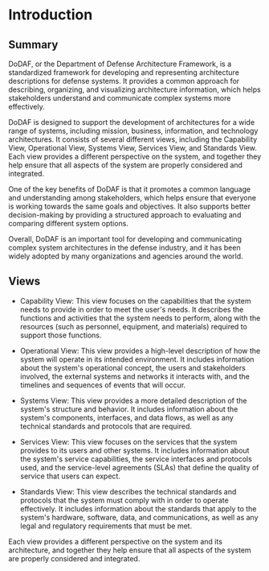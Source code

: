 # Introduction

## Summary

DoDAF, or the Department of Defense Architecture Framework, is a standardized framework for developing and representing architecture descriptions for defense systems. It provides a common approach for describing, organizing, and visualizing architecture information, which helps stakeholders understand and communicate complex systems more effectively.  

DoDAF is designed to support the development of architectures for a wide range of systems, including mission, business, information, and technology architectures. It consists of several different views, including the Capability View, Operational View, Systems View, Services View, and Standards View. Each view provides a different perspective on the system, and together they help ensure that all aspects of the system are properly considered and integrated.  

One of the key benefits of DoDAF is that it promotes a common language and understanding among stakeholders, which helps ensure that everyone is working towards the same goals and objectives. It also supports better decision-making by providing a structured approach to evaluating and comparing different system options.  

Overall, DoDAF is an important tool for developing and communicating complex system architectures in the defense industry, and it has been widely adopted by many organizations and agencies around the world.  

## Views

- Capability View: This view focuses on the capabilities that the system needs to provide in order to meet the user's needs. It describes the functions and activities that the system needs to perform, along with the resources (such as personnel, equipment, and materials) required to support those functions.  

- Operational View: This view provides a high-level description of how the system will operate in its intended environment. It includes information about the system's operational concept, the users and stakeholders involved, the external systems and networks it interacts with, and the timelines and sequences of events that will occur.  

- Systems View: This view provides a more detailed description of the system's structure and behavior. It includes information about the system's components, interfaces, and data flows, as well as any technical standards and protocols that are required.  

- Services View: This view focuses on the services that the system provides to its users and other systems. It includes information about the system's service capabilities, the service interfaces and protocols used, and the service-level agreements (SLAs) that define the quality of service that users can expect.  

- Standards View: This view describes the technical standards and protocols that the system must comply with in order to operate effectively. It includes information about the standards that apply to the system's hardware, software, data, and communications, as well as any legal and regulatory requirements that must be met.  

Each view provides a different perspective on the system and its architecture, and together they help ensure that all aspects of the system are properly considered and integrated.  

